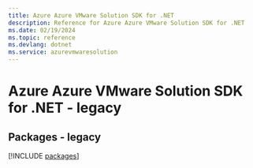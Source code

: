 ```yaml
---
title: Azure Azure VMware Solution SDK for .NET
description: Reference for Azure Azure VMware Solution SDK for .NET
ms.date: 02/19/2024
ms.topic: reference
ms.devlang: dotnet
ms.service: azurevmwaresolution
---
```

# Azure Azure VMware Solution SDK for .NET - legacy
## Packages - legacy
[!INCLUDE [packages](azure-vmware-solution-index.md)]